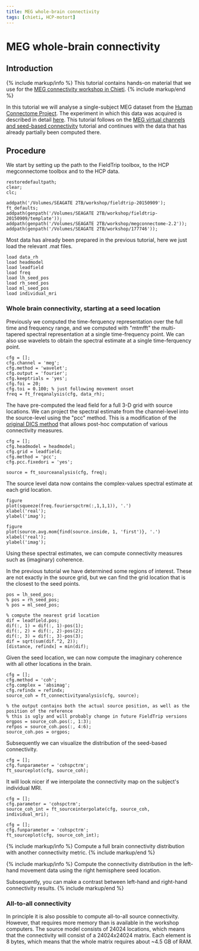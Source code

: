 ```yaml
---
title: MEG whole-brain connectivity
tags: [chieti, HCP-motort]
---
```


# MEG whole-brain connectivity

## Introduction

{% include markup/info %}
This tutorial contains hands-on material that we use for the [MEG connectivity workshop in Chieti](/workshop/chieti2015).
{% include markup/end %}

In this tutorial we will analyse a single-subject MEG dataset from the [Human Connectome Project](http://www.humanconnectome.org). The experiment in which this data was acquired is described in detail [here](/tutorial/shared/hcp_motort). This tutorial follows on the [MEG virtual channels and seed-based connectivity](/tutorial/chieti/virtualchannel) tutorial and continues with the data that has already partially been computed there.

## Procedure

We start by setting up the path to the FieldTrip toolbox, to the HCP megconnectome toolbox and to the HCP data.

    restoredefaultpath;
    clear;
    clc;

    addpath('/Volumes/SEAGATE 2TB/workshop/fieldtrip-20150909');
    ft_defaults;
    addpath(genpath('/Volumes/SEAGATE 2TB/workshop/fieldtrip-20150909/template'));
    addpath(genpath('/Volumes/SEAGATE 2TB/workshop/megconnectome-2.2'));
    addpath(genpath('/Volumes/SEAGATE 2TB/workshop/177746'));

Most data has already been prepared in the previous tutorial, here we just load the relevant .mat files.

    load data_rh
    load headmodel
    load leadfield
    load freq
    load lh_seed_pos
    load rh_seed_pos
    load ml_seed_pos
    load individual_mri

### Whole brain connectivity, starting at a seed location

Previously we computed the time-ferquency representation over the full time and frequency range, and we computed with "mtmfft" the multi-tapered spectral representation at a single time-frequency point. We can also use wavelets to obtain the spectral estimate at a single time-ferquency point.

    cfg = [];
    cfg.channel = 'meg';
    cfg.method = 'wavelet';
    cfg.output = 'fourier';
    cfg.keeptrials = 'yes';
    cfg.foi = 20;
    cfg.toi = 0.100; % just following movement onset
    freq = ft_freqanalysis(cfg, data_rh);

The have pre-computed the lead field for a full 3-D grid with source locations. We can project the spectral estimate from the channel-level into the source-level using the "pcc" method. This is a modification of the [original DICS method](http://www.ncbi.nlm.nih.gov/pubmed/?term=dics+gross+2001) that allows post-hoc computation of various connectivity measures.  

    cfg = [];
    cfg.headmodel = headmodel;
    cfg.grid = leadfield;
    cfg.method = 'pcc';
    cfg.pcc.fixedori = 'yes';

    source = ft_sourceanalysis(cfg, freq);

The source level data now contains the complex-values spectral estimate at each grid location.

    figure
    plot(squeeze(freq.fourierspctrm(:,1,1,1)), '.')
    xlabel('real');
    ylabel('imag');

    figure
    plot(source.avg.mom{find(source.inside, 1, 'first')}, '.')
    xlabel('real');
    ylabel('imag');

Using these spectral estimates, we can compute connectivity measures such as (imaginary) coherence.

In the previous tutorial we have determined some regions of interest. These are not exactly in the source grid, but we can find the grid location that is the closest to the seed points.

    pos = lh_seed_pos;
    % pos = rh_seed_pos;
    % pos = ml_seed_pos;

    % compute the nearest grid location
    dif = leadfield.pos;
    dif(:, 1) = dif(:, 1)-pos(1);
    dif(:, 2) = dif(:, 2)-pos(2);
    dif(:, 3) = dif(:, 3)-pos(3);
    dif = sqrt(sum(dif.^2, 2));
    [distance, refindx] = min(dif);

Given the seed location, we can now compute the imaginary coherence with all other locations in the brain.

    cfg = [];
    cfg.method = 'coh';
    cfg.complex = 'absimag';
    cfg.refindx = refindx;
    source_coh = ft_connectivityanalysis(cfg, source);

    % the output contains both the actual source position, as well as the position of the reference
    % this is ugly and will probably change in future FieldTrip versions
    orgpos = source_coh.pos(:, 1:3);
    refpos = source_coh.pos(:, 4:6);
    source_coh.pos = orgpos;

Subsequently we can visualize the distribution of the seed-based connectivity.

    cfg = [];
    cfg.funparameter = 'cohspctrm';
    ft_sourceplot(cfg, source_coh);

It will look nicer if we interpolate the connectivity map on the subject's individual MRI.

    cfg = [];
    cfg.parameter = 'cohspctrm';
    source_coh_int = ft_sourceinterpolate(cfg, source_coh, individual_mri);

    cfg = [];
    cfg.funparameter = 'cohspctrm';
    ft_sourceplot(cfg, source_coh_int);

{% include markup/info %}
Compute a full brain connectivity distribution with another connectivity metric.
{% include markup/end %}

{% include markup/info %}
Compute the connectivity distribution in the left-hand movement data using the right hemisphere seed location.

Subsequently, you can make a contrast between left-hand and right-hand connectivity results.
{% include markup/end %}

### All-to-all connectivity

In principle it is also possible to compute all-to-all source connectivity. However, that requires more memory than is available in the workshop computers. The source model consists of 24024 locations, which means that the connectivity will consist of a 24024x24024 matrix. Each element is 8 bytes, which means that the whole matrix requires about ~4.5 GB of RAM.
